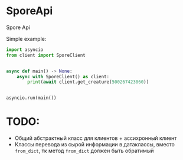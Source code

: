 # SporeApi
Spore Api


Simple example:
```py
import asyncio
from client import SporeClient


async def main() -> None:
    async with SporeClient() as client:
        print(await client.get_creature(500267423060))


asyncio.run(main())
```

# TODO:
 * Общий абстрактный класс для клиентов + ассихронный клиент
 * Классы перевода из сырой информации в датаклассы, вместо `from_dict`, тк метод `from_dict` должен быть обратимый
